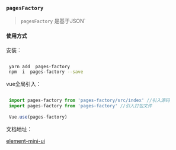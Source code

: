 <!--
 * @Description: 未描述
 * @Author: danielmlc
 * @Date: 2019-09-16 19:57:53
 * @LastEditTime: 2019-09-16 19:57:53
 -->
### `pagesFactory`  

> `pagesFactory` 是基于JSON` 


#### 使用方式

安装：

```bash

 yarn add  pages-factory 
 npm  i  pages-factory --save

```


vue全局引入：

```js

 import pages-factory from 'pages-factory/src/index' //引入源码
 import pages-factory from 'pages-factory' //引入打包文件
 
 Vue.use(pages-factory)

```


文档地址：

[element-mini-ui](https://ylsoftworkgroup.github.io/pages-factory/#/base)
